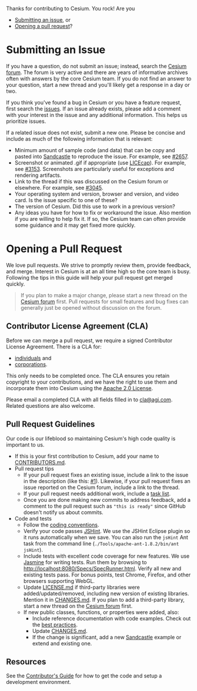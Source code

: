 Thanks for contributing to Cesium.  You rock!  Are you

* [Submitting an issue](#Submitting-an-Issue), or
* [Opening a pull request](#Opening-a-Pull-Request)?

# Submitting an Issue

If you have a question, do not submit an issue; instead, search the [Cesium forum](http://cesiumjs.org/forum.html).  The forum is very active and there are years of informative archives often with answers by the core Cesium team.  If you do not find an answer to your question, start a new thread and you'll likely get a response in a day or two.

If you think you've found a bug in Cesium or you have a feature request, first search the [issues](https://github.com/AnalyticalGraphicsInc/cesium/issues).  If an issue already exists, please add a comment with your interest in the issue and any additional information.  This helps us prioritize issues.

If a related issue does not exist, submit a new one.  Please be concise and include as much of the following information that is relevant:
* Minimum amount of sample code (and data) that can be copy and pasted into [Sandcastle](https://cesiumjs.org/Cesium/Apps/Sandcastle/index.html) to reproduce the issue.  For example, see [#2657](https://github.com/AnalyticalGraphicsInc/cesium/issues/2657).
* Screenshot or animated .gif if appropriate (use [LICEcap](http://www.cockos.com/licecap/)).  For example, see [#3153](https://github.com/AnalyticalGraphicsInc/cesium/issues/3153).  Screenshots are particularly useful for exceptions and rendering artifacts.
* Link to the thread if this was discussed on the Cesium forum or elsewhere.  For example, see [#3045](https://github.com/AnalyticalGraphicsInc/cesium/issues/3045).
* Your operating system and version, browser and version, and video card.  Is the issue specific to one of these?
* The version of Cesium.  Did this use to work in a previous version?
* Any ideas you have for how to fix or workaround the issue.  Also mention if you are willing to help fix it.  If so, the Cesium team can often provide some guidance and it may get fixed more quickly.

# Opening a Pull Request

We love pull requests.  We strive to promptly review them, provide feedback, and merge.  Interest in Cesium is at an all time high so the core team is busy.  Following the tips in this guide will help your pull request get merged quickly.

> If you plan to make a major change, please start a new thread on the [Cesium forum](http://cesiumjs.org/forum.html) first.  Pull requests for small features and bug fixes can generally just be opened without discussion on the forum.

## Contributor License Agreement (CLA)

Before we can merge a pull request, we require a signed Contributor License Agreement.  There is a CLA for:

* [individuals](http://www.agi.com/licenses/individual-cla-agi-v1.0.txt) and 
* [corporations](http://www.agi.com/licenses/corporate-cla-agi-v1.0.txt).

This only needs to be completed once.  The CLA ensures you retain copyright to your contributions, and we have the right to use them and incorporate them into Cesium using the [Apache 2.0 License](LICENSE.md).

Please email a completed CLA with all fields filled in to [cla@agi.com](mailto:cla@agi.com).  Related questions are also welcome.

## Pull Request Guidelines

Our code is our lifeblood so maintaining Cesium's high code quality is important to us.

* If this is your first contribution to Cesium, add your name to [CONTRIBUTORS.md](https://github.com/AnalyticalGraphicsInc/cesium/blob/master/CONTRIBUTORS.md).
* Pull request tips
   * If your pull request fixes an existing issue, include a link to the issue in the description (like this: [#1](https://github.com/AnalyticalGraphicsInc/cesium/issues/1)).  Likewise, if your pull request fixes an issue reported on the Cesium forum, include a link to the thread.
   * If your pull request needs additional work, include a [task list](https://github.com/blog/1375%0A-task-lists-in-gfm-issues-pulls-comments).
   * Once you are done making new commits to address feedback, add a comment to the pull request such as `"this is ready"` since GitHub doesn't notify us about commits.
* Code and tests
   * Follow the [coding conventions](https://github.com/AnalyticalGraphicsInc/cesium/wiki/JavaScript-Coding-Conventions).
   * Verify your code passes [JSHint](http://www.jshint.com/).  We use the JSHint Eclipse plugin so it runs automatically when we save.  You can also run the `jsHint` Ant task from the command line (`./Tools/apache-ant-1.8.2/bin/ant jsHint`).
   * Include tests with excellent code coverage for new features.  We use [Jasmine](http://pivotal.github.com/jasmine/) for writing tests.  Run them by browsing to [http://localhost:8080/Specs/SpecRunner.html](http://localhost:8080/Specs/SpecRunner.html).  Verify all new and existing tests pass.  For bonus points, test Chrome, Firefox, and other browsers supporting WebGL.
   * Update [LICENSE.md](LICENSE.md) if third-party libraries were added/updated/removed, including new version of existing libraries.  Mention it in [CHANGES.md](CHANGES.md).  If you plan to add a third-party library, start a new thread on the [Cesium forum](http://cesiumjs.org/forum.html) first.
   * If new public classes, functions, or properties were added, also:
      * Include reference documentation with code examples.  Check out the [best practices](https://github.com/AnalyticalGraphicsInc/cesium/wiki/Documentation-Best-Practices).
      * Update [CHANGES.md](CHANGES.md).
      * If the change is significant, add a new [Sandcastle](http://cesiumjs.org/Cesium/Apps/Sandcastle/index.html) example or extend and existing one.

## Resources

See the [Contributor's Guide](https://github.com/AnalyticalGraphicsInc/cesium/wiki/Contributor%27s-Guide) for how to get the code and setup a development environment.
